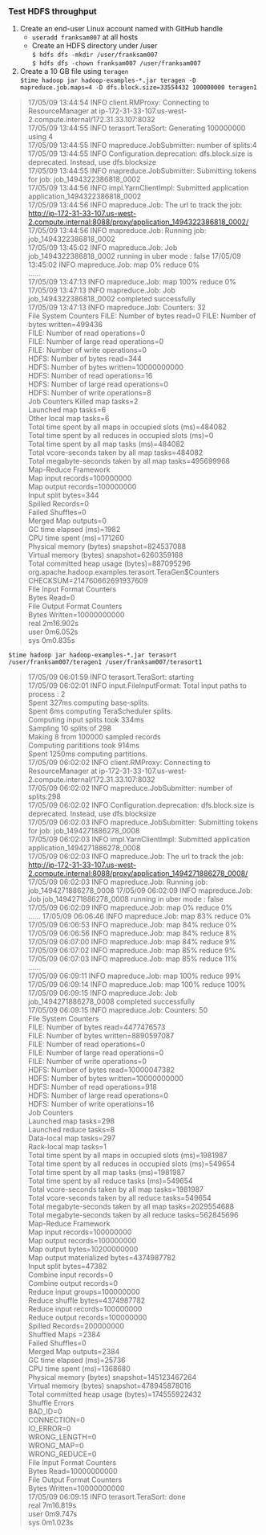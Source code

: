 ### Test HDFS throughput
1. Create an end-user Linux account named with GitHub handle  
   * `useradd franksam007` at all hosts  
   * Create an HDFS directory under /user  
   `$ hdfs dfs -mkdir /user/franksam007`  
   `$ hdfs dfs -chown franksam007 /user/franksam007`  
2. Create a 10 GB file using `teragen`  
   `$time hadoop jar hadoop-examples-*.jar teragen -D mapreduce.job.maps=4 -D dfs.block.size=33554432 100000000 teragen1`  
>17/05/09 13:44:54 INFO client.RMProxy: Connecting to ResourceManager at ip-172-31-33-107.us-west-2.compute.internal/172.31.33.107:8032  
17/05/09 13:44:55 INFO terasort.TeraSort: Generating 100000000 using 4  
17/05/09 13:44:55 INFO mapreduce.JobSubmitter: number of splits:4  
17/05/09 13:44:55 INFO Configuration.deprecation: dfs.block.size is deprecated. Instead, use dfs.blocksize  
17/05/09 13:44:55 INFO mapreduce.JobSubmitter: Submitting tokens for job: job_1494322386818_0002  
17/05/09 13:44:56 INFO impl.YarnClientImpl: Submitted application application_1494322386818_0002  
17/05/09 13:44:56 INFO mapreduce.Job: The url to track the job: http://ip-172-31-33-107.us-west-2.compute.internal:8088/proxy/application_1494322386818_0002/  
17/05/09 13:44:56 INFO mapreduce.Job: Running job: job_1494322386818_0002  
17/05/09 13:45:02 INFO mapreduce.Job: Job job_1494322386818_0002 running in uber mode : false
17/05/09 13:45:02 INFO mapreduce.Job:  map 0% reduce 0%  
......  
17/05/09 13:47:13 INFO mapreduce.Job:  map 100% reduce 0%  
17/05/09 13:47:13 INFO mapreduce.Job: Job job_1494322386818_0002 completed successfully  
17/05/09 13:47:13 INFO mapreduce.Job: Counters: 32  
	File System Counters
		FILE: Number of bytes read=0
		FILE: Number of bytes written=499436  
		FILE: Number of read operations=0  
		FILE: Number of large read operations=0  
		FILE: Number of write operations=0  
		HDFS: Number of bytes read=344  
		HDFS: Number of bytes written=10000000000  
		HDFS: Number of read operations=16  
		HDFS: Number of large read operations=0  
		HDFS: Number of write operations=8  
	Job Counters 
		Killed map tasks=2  
		Launched map tasks=6  
		Other local map tasks=6  
		Total time spent by all maps in occupied slots (ms)=484082  
		Total time spent by all reduces in occupied slots (ms)=0  
		Total time spent by all map tasks (ms)=484082  
		Total vcore-seconds taken by all map tasks=484082  
		Total megabyte-seconds taken by all map tasks=495699968  
	Map-Reduce Framework  
		Map input records=100000000  
		Map output records=100000000  
		Input split bytes=344   
		Spilled Records=0  
		Failed Shuffles=0  
		Merged Map outputs=0  
		GC time elapsed (ms)=1982  
		CPU time spent (ms)=171260  
		Physical memory (bytes) snapshot=824537088  
		Virtual memory (bytes) snapshot=6260359168  
		Total committed heap usage (bytes)=887095296  
	org.apache.hadoop.examples.terasort.TeraGen$Counters  
		CHECKSUM=214760662691937609  
	File Input Format Counters  
		Bytes Read=0  
	File Output Format Counters  
		Bytes Written=10000000000  
real	2m16.902s  
user	0m6.052s  
sys	0m0.835s  

`$time hadoop jar hadoop-examples-*.jar terasort /user/franksam007/teragen1 /user/franksam007/terasort1`   
>17/05/09 06:01:59 INFO terasort.TeraSort: starting  
17/05/09 06:02:01 INFO input.FileInputFormat: Total input paths to process : 2  
Spent 327ms computing base-splits.  
Spent 6ms computing TeraScheduler splits.  
Computing input splits took 334ms  
Sampling 10 splits of 298  
Making 8 from 100000 sampled records  
Computing parititions took 914ms  
Spent 1250ms computing partitions.  
17/05/09 06:02:02 INFO client.RMProxy: Connecting to ResourceManager at ip-172-31-33-107.us-west-2.compute.internal/172.31.33.107:8032  
17/05/09 06:02:02 INFO mapreduce.JobSubmitter: number of splits:298  
17/05/09 06:02:02 INFO Configuration.deprecation: dfs.block.size is deprecated. Instead, use dfs.blocksize  
17/05/09 06:02:03 INFO mapreduce.JobSubmitter: Submitting tokens for job: job_1494271886278_0008  
17/05/09 06:02:03 INFO impl.YarnClientImpl: Submitted application application_1494271886278_0008  
17/05/09 06:02:03 INFO mapreduce.Job: The url to track the job: http://ip-172-31-33-107.us-west-2.compute.internal:8088/proxy/application_1494271886278_0008/  
17/05/09 06:02:03 INFO mapreduce.Job: Running job: job_1494271886278_0008
17/05/09 06:02:09 INFO mapreduce.Job: Job job_1494271886278_0008 running in uber mode : false  
17/05/09 06:02:09 INFO mapreduce.Job:  map 0% reduce 0%  
......
17/05/09 06:06:46 INFO mapreduce.Job:  map 83% reduce 0%  
17/05/09 06:06:53 INFO mapreduce.Job:  map 84% reduce 0%  
17/05/09 06:06:56 INFO mapreduce.Job:  map 84% reduce 8%  
17/05/09 06:07:00 INFO mapreduce.Job:  map 84% reduce 9%  
17/05/09 06:07:02 INFO mapreduce.Job:  map 85% reduce 9%  
17/05/09 06:07:03 INFO mapreduce.Job:  map 85% reduce 11%  
......  
17/05/09 06:09:11 INFO mapreduce.Job:  map 100% reduce 99%  
17/05/09 06:09:14 INFO mapreduce.Job:  map 100% reduce 100%  
17/05/09 06:09:15 INFO mapreduce.Job: Job job_1494271886278_0008 completed successfully  
17/05/09 06:09:15 INFO mapreduce.Job: Counters: 50  
	File System Counters  
		FILE: Number of bytes read=4477476573  
		FILE: Number of bytes written=8890597087  
		FILE: Number of read operations=0  
		FILE: Number of large read operations=0  
		FILE: Number of write operations=0  
		HDFS: Number of bytes read=10000047382  
		HDFS: Number of bytes written=10000000000  
		HDFS: Number of read operations=918  
		HDFS: Number of large read operations=0  
		HDFS: Number of write operations=16  
	Job Counters  
		Launched map tasks=298  
		Launched reduce tasks=8  
		Data-local map tasks=297  
		Rack-local map tasks=1  
		Total time spent by all maps in occupied slots (ms)=1981987  
		Total time spent by all reduces in occupied slots (ms)=549654  
		Total time spent by all map tasks (ms)=1981987  
		Total time spent by all reduce tasks (ms)=549654  
		Total vcore-seconds taken by all map tasks=1981987  
		Total vcore-seconds taken by all reduce tasks=549654  
		Total megabyte-seconds taken by all map tasks=2029554688  
		Total megabyte-seconds taken by all reduce tasks=562845696  
	Map-Reduce Framework  
		Map input records=100000000  
		Map output records=100000000  
		Map output bytes=10200000000  
		Map output materialized bytes=4374987782  
		Input split bytes=47382  
		Combine input records=0  
		Combine output records=0  
		Reduce input groups=100000000  
		Reduce shuffle bytes=4374987782  
		Reduce input records=100000000  
		Reduce output records=100000000  
		Spilled Records=200000000  
		Shuffled Maps =2384  
		Failed Shuffles=0  
		Merged Map outputs=2384  
		GC time elapsed (ms)=25736  
		CPU time spent (ms)=1368680  
		Physical memory (bytes) snapshot=145123467264  
		Virtual memory (bytes) snapshot=478945878016  
		Total committed heap usage (bytes)=174555922432  
	Shuffle Errors  
		BAD_ID=0  
		CONNECTION=0  
		IO_ERROR=0  
		WRONG_LENGTH=0  
		WRONG_MAP=0  
		WRONG_REDUCE=0  
	File Input Format Counters  
		Bytes Read=10000000000  
	File Output Format Counters  
		Bytes Written=10000000000  
17/05/09 06:09:15 INFO terasort.TeraSort: done  
real	7m16.819s  
user	0m9.747s  
sys	0m1.023s  

